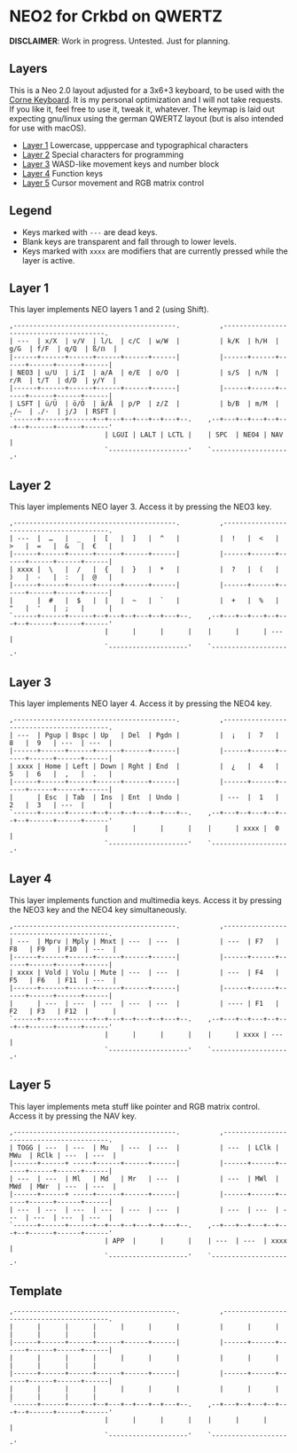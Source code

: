 # NEO2 for Crkbd on QWERTZ

**DISCLAIMER**: Work in progress. Untested. Just for planning.

## Layers
This is a Neo 2.0 layout adjusted for a 3x6+3 keyboard, to be used with the [Corne Keyboard](https://github.com/foostan/crkbd/). It is my personal optimization and I will not take requests. If you like it, feel free to use it, tweak it, whatever. The keymap is laid out expecting gnu/linux using the german QWERTZ layout (but is also intended for use with macOS).

- [Layer 1](#layer-1) Lowercase, upppercase and typographical characters
- [Layer 2](#layer-2) Special characters for programming
- [Layer 3](#layer-3) WASD-like movement keys and number block
- [Layer 4](#layer-4) Function keys
- [Layer 5](#layer-5) Cursor movement and RGB matrix control

## Legend

 * Keys marked with `---` are dead keys.
 * Blank keys are transparent and fall through to lower levels.
 * Keys marked with `xxxx` are modifiers that are currently pressed while the layer is active.

## Layer 1

This layer implements NEO layers 1 and 2 (using Shift).

```
,-----------------------------------------.          ,----------------------------------------.
| ---  | x/X  | v/V  | l/L  | c/C  | w/W  |          | k/K  | h/H  | g/G  | f/F  | q/Q  | ß/ẞ  |
|------+------+------+------+------+------|          |------+------+------+------+------+------|
| NEO3 | u/U  | i/I  | a/A  | e/E  | o/O  |          | s/S  | n/N  | r/R  | t/T  | d/D  | y/Y  |
|------+------+------+------+------+------|          |------+------+------+------+------+------|
| LSFT | ü/Ü  | ö/Ö  | ä/Ä  | p/P  | z/Z  |          | b/B  | m/M  | ,/–  | ./·  | j/J  | RSFT |
`------+------+------+--+---+--+---+--+---+--.    ,--+---+--+---+--+---+--+------+------+------'
                        | LGUI | LALT | LCTL |    | SPC  | NEO4 | NAV  |
                        `--------------------'    `--------------------'
```

## Layer 2

This layer implements NEO layer 3. Access it by pressing the NEO3 key.

```
,-----------------------------------------.          ,-----------------------------------------.
| ---  |  …   |  _   |  [   |  ]   |  ^   |          |  !   |  <   |  >   |  =   |  &   |  €   |
|------+------+------+------+------+------|          |------+------+------+------+------+------|
| xxxx |  \   |  /   |  {   |  }   |  *   |          |  ?   |  (   |  )   |  -   |  :   |  @   |
|------+------+------+------+------+------|          |------+------+------+------+------+------|
|      |  #   |  $   |  |   |  ~   |  `   |          |  +   |  %   |  "   |  '   |  ;   |      |
`------+------+------+--+---+--+---+--+---+--.    ,--+---+--+---+--+---+--+------+------+------'
                        |      |      |      |    |      |      | ---  |
                        `--------------------'    `--------------------'
```

## Layer 3

This layer implements NEO layer 4. Access it by pressing the NEO4 key.

```
,-----------------------------------------.          ,-----------------------------------------.
| ---  | Pgup | Bspc | Up   | Del  | Pgdn |          |  ¡   |  7   |  8   |  9   | ---  | ---  |
|------+------+------+------+------+------|          |------+------+------+------+------+------|
| xxxx | Home | Left | Down | Rght | End  |          |  ¿   |  4   |  5   |  6   |  ,   |  .   |
|------+------+------+------+------+------|          |------+------+------+------+------+------|
|      | Esc  | Tab  | Ins  | Ent  | Undo |          | ---  |  1   |  2   |  3   | ---  |      |
`------+------+------+--+---+--+---+--+---+--.    ,--+---+--+---+--+---+--+------+------+------'
                        |      |      |      |    |      | xxxx |  0   |
                        `--------------------'    `--------------------'
```

## Layer 4

This layer implements function and multimedia keys. Access it by pressing the NEO3 key and the NEO4 key simultaneously.

```
,-----------------------------------------.          ,-----------------------------------------.
| ---  | Mprv | Mply | Mnxt | ---  | ---  |          | ---  | F7   | F8   | F9   | F10  | ---  |
|------+------+------+------+------+------|          |------+------+------+------+------+------|
| xxxx | Vold | Volu | Mute | ---  | ---  |          | ---  | F4   | F5   | F6   | F11  | ---  |
|------+------+------+------+------+------|          |------+------+------+------+------+------|
|      | ---  | ---  | ---  | ---  | ---  |          | ---- | F1   | F2   | F3   | F12  |      |
`------+------+------+--+---+--+---+--+---+--.    ,--+---+--+---+--+---+--+------+------+------'
                        |      |      |      |    |      | xxxx | ---  |
                        `--------------------'    `--------------------'
```

## Layer 5

This layer implements meta stuff like pointer and RGB matrix control. Access it by pressing the NAV key.

```
,-----------------------------------------.          ,-----------------------------------------.
| TOGG | ---  | ---  | Mu   | ---  | ---  |          | ---  | LClk | MWu  | RClk | ---  | ---  |
|------+------+ -----+------+------+------|          |------+------+------+------+------+------|
| ---  | ---  | Ml   | Md   | Mr   | ---  |          | ---  | MWl  | MWd  | MWr  | ---  | ---  |
|------+------+ -----+------+------+------|          |------+------+------+------+------+------|
| ---  | ---  | ---  | ---  | ---  | ---  |          | ---  | ---  | ---  | ---  | ---  | ---  |
`------+------+------+--+---+--+---+--+---+--.    ,--+---+--+---+--+---+--+------+------+------'
                        | APP  |      |      |    | ---  | ---  | xxxx |
                        `--------------------'    `--------------------'
```

## Template

```
,-----------------------------------------.          ,-----------------------------------------.
|      |      |      |      |      |      |          |      |      |      |      |      |      |
|------+------+------+------+------+------|          |------+------+------+------+------+------|
|      |      |      |      |      |      |          |      |      |      |      |      |      |
|------+------+------+------+------+------|          |------+------+------+------+------+------|
|      |      |      |      |      |      |          |      |      |      |      |      |      |
`------+------+------+--+---+--+---+--+---+--.    ,--+---+--+---+--+---+--+------+------+------'
                        |      |      |      |    |      |      |      |
                        `--------------------'    `--------------------'
```
